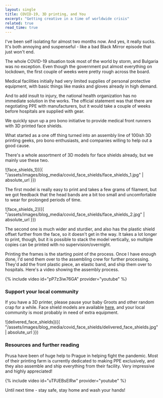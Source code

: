 ```yaml
---
layout: single
title: COVID-19, 3D printing, and You
excerpt: "Getting creative in a time of worldwide crisis"
related: true
read_time: true
---
```


I've been self isolating for almost two months now. And yes, it really sucks. It's both annoying and suspenseful - like a bad Black Mirror episode that just won't end.

The whole COVID-19 situation took most of the world by storm, and Bulgaria was no exception. Even though the government put almost everything on lockdown, the first couple of weeks were pretty rough across the board.

Medical facilities initially had very limited supplies of personal protective equipment, with basic things like masks and gloves already in high demand.

And to add insult to injury, the national health organization has no immediate solution in the works. The official statement was that there are negotiating PPE with manufacturers, but it would take a couple of weeks before hospitals are supplied with gear.

We quickly spun up a pro bono initiative to provide medical front runners with 3D printed face shields.

What started as a one off thing turned into an assembly line of 100ish 3D printing geeks, pro bono enthusiasts, and companies willing to help out a good cause.

There's a whole assortment of 3D models for face shields already, but we mainly use these two.

![face_shields_1]({{ "/assets/images/blog_media/covid_face_shields/face_shields_1.jpg" | absolute_url }})

The first model is really easy to print and takes a few grams of filament, but we got feedback that the head bands are a bit too small and uncomfortable to wear for prolonged periods of time.

![face_shields_2]({{ "/assets/images/blog_media/covid_face_shields/face_shields_2.jpg" | absolute_url }})

The second one is much wider and sturdier, and also has the plastic shield offset further from the face, so it doesn't get in the way. It takes a lot longer to print, though, but it is possible to stack the model vertically, so multiple copies can be printed with no supervision/overnight.

Printing the frames is the starting point of the process. Once I have enough done, I'd send them over to the assembling crew for further processing. They'd add the front plastic piece, an elastic band, and ship them over to hospitals. Here's a video showing the assembly process.

{% include video id="pP7z3iw76GA" provider="youtube" %}

### Support your local community

If you have a 3D printer, please pause your baby Groots and other random crap for a while. Face shield models are available [here](https://www.prusaprinters.org/prints/25714-pomoznemocnicisk-protective-shield), and your local community is most probably in need of extra equipment.

![delivered_face_shields]({{ "/assets/images/blog_media/covid_face_shields/delivered_face_shields.jpg" | absolute_url }})

### Resources and further reading

Prusa have been of huge help to Prague in helping fight the pandemic. Most of their printing farm is currently dedicated to making PPE exclusively, and they also assemble and ship everything from their facility. Very impressive and highly appreciated!

{% include video id="uTPJEBsElRw" provider="youtube" %}

Until next time - stay safe, stay home and wash your hands!
